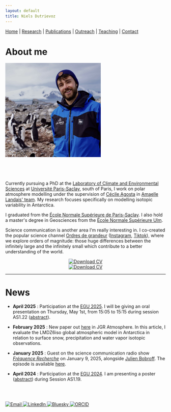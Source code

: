 ```yaml
---
layout: default
title: Niels Dutrievoz
---
```



[Home](/) | [Research](/research) | [Publications](/publications) |  [Outreach](/outreach) |  [Teaching](/teaching) |  [Contact](/contact)


# About me

<style>
  .profile-container {
    display: flex;
    align-items: center;
    gap: 60px;
    flex-wrap: wrap;
  }

  .profile-image {
    width: 300px;
    max-width: 100%;
  }

  @media (max-width: 768px) {
    .profile-container {
      flex-direction: column;
      gap: 20px;
      text-align: center;
    }

    .profile-container div {
      padding: 0 10px;
    }
  }
</style>

<div class="profile-container">
  <img src="images/profile.jpg" alt="My Photo" class="profile-image">
  <div>
    <p>Currently pursuing a PhD at the <a href="https://www.lsce.ipsl.fr/" target="_blank">Laboratory of Climate and Environmental Sciences</a> at <a href="https://www.universite-paris-saclay.fr/en" target="_blank">Université Paris-Saclay</a>, south of Paris, I work on polar atmosphere modelling under the supervision of <a href="https://cecileagosta.github.io/" target="_blank">Cécile Agosta</a> in <a href="https://www.lsce.ipsl.fr/en/archives-traceurs/glaccios/" target="_blank">Amaelle Landais' team</a>. My research focuses specifically on modelling isotopic variability in Antarctica.</p>
    <p>I graduated from the <a href="https://ens-paris-saclay.fr/en/" target="_blank">École Normale Supérieure de Paris-Saclay</a>. I also hold a master's degree in Geosciences from the <a href="https://www.ens.psl.eu/en/" target="_blank">École Normale Supérieure Ulm</a>.</p>
    <p>Science communication is another area I’m really interesting in. I co-created the popular science channel <a href="https://ordres-de-grandeur.com/" target="_blank">Ordres de grandeur</a> (<a href="https://www.instagram.com/ordres.de.grandeur/" target="_blank">Instagram</a>, <a href="https://www.tiktok.com/@ordresdegrandeur/" target="_blank">Tiktok</a>), where we explore orders of magnitude: those huge differences between the infinitely large and the infinitely small which contribute to a better understanding of the world.</p>
  </div>
</div>

<div align="center">
  <a href="https://nielsdutrievoz.github.io/cv.pdf" download>
    <img src="https://img.shields.io/badge/Download%20CV-0078D4?style=for-the-badge&logo=adobe-acrobat-reader&logoColor=white" alt="Download CV">
  </a>
</div>

 
<div align="center">
    <a href="https://nielsdutrievoz.github.io/cv.pdf" download>
        <img src="https://img.shields.io/badge/Download%20CV-0078D4?style=for-the-badge&logo=adobe-acrobat-reader&logoColor=white" alt="Download CV">
    </a>
</div>

---


# News

- **April 2025** : Participation at the [EGU 2025](https://www.egu25.eu/). I will be giving an oral presentation on Thursday, May 1st, from 15:05 to 15:15 during session AS1.22 ([abstract](https://meetingorganizer.copernicus.org/EGU25/EGU25-18530.html)). 
  
- **February 2025** : New paper out [here](http://dx.doi.org/10.1029/2024JD042073) in JGR Atmosphere. In this article, I evaluate the LMDZ6iso global atmospheric model in Antarctica in relation to surface snow, precipitation and water vapor isotopic observations. 

- **January 2025** : Guest on the science communication radio show [*Fréquence Recherche*](https://www.radiocampusparis.org/emission/LAp-frequence-recherche#:~:text=Retrouvez%20Fr%C3%A9quence%20Recherche%20en%20direct,podcast%20sur%20Radio%20Campus%20Paris.) on January 9, 2025, alongside [Julien Bobroff](https://fr.wikipedia.org/wiki/Julien_Bobroff). The episode is available [here](https://www.radiocampusparis.org/emission/LAp-frequence-recherche/JNR9-recherche-et-vulgarisation-julien-bobroff-et-niels-dutrievoz).  


- **April 2024** : Participation at the [EGU 2024](https://www.egu24.eu/). I am presenting a poster ([abstract](https://meetingorganizer.copernicus.org/EGU24/EGU24-19539.html)) during Session AS1.19.


<br><br>


 <footer class="social-footer">
    <div class="social-icons">
        <a href="mailto:niels.dutrievoz@lsce.ipsl.fr" target="_blank">
            <img src="https://img.icons8.com/ios-filled/50/000000/email.png" alt="Email">
        </a>
        <a href="https://www.linkedin.com/in/niels-dutrievoz/" target="_blank">
            <img src="https://img.icons8.com/ios-filled/50/0077B5/linkedin.png" alt="LinkedIn">
        </a>
        <a href="https://bsky.app/profile/nielsdutrievoz.bsky.social" target="_blank">
            <img src="https://upload.wikimedia.org/wikipedia/commons/7/7a/Bluesky_Logo.svg" alt="Bluesky" width="50" height="50">
        </a>
        <a href="https://orcid.org/0000-0002-8133-5616" target="_blank">
            <img src="https://upload.wikimedia.org/wikipedia/commons/0/06/ORCID_iD.svg" alt="ORCID" width="50" height="50">
        </a>
    </div>
</footer>


